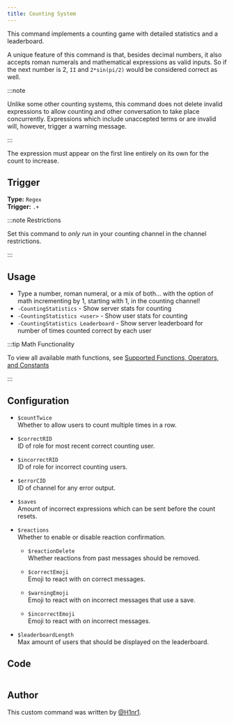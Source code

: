 ```yaml
---
title: Counting System
---
```


This command implements a counting game with detailed statistics and a leaderboard.

A unique feature of this command is that, besides decimal numbers, it also accepts roman numerals and mathematical expressions as valid inputs. So if the next number is 2, `II` and `2*sin(pi/2)` would be considered correct as well.

:::note

Unlike some other counting systems, this command does not delete invalid expressions to allow counting and other conversation to take place concurrently. Expressions which include unaccepted terms or are invalid will, however, trigger a warning message.

:::

The expression must appear on the first line entirely on its own for the count to increase.

## Trigger

**Type:** `Regex`<br />
**Trigger:** `.+`

:::note Restrictions

Set this command to _only run_ in your counting channel in the channel restrictions.

:::

## Usage

- Type a number, roman numeral, or a mix of both... with the option of math incrementing by 1, starting with 1, in the counting channel!
- `-CountingStatistics` - Show server stats for counting
- `-CountingStatistics <user>` - Show user stats for counting
- `-CountingStatistics Leaderboard` - Show server leaderboard for number of times counted correct by each user

:::tip Math Functionality

To view all available math functions, see [Supported Functions, Operators, and Constants](https://github.com/ei14/calc#supported-functions-operators-and-constants)

:::

## Configuration

- `$countTwice`<br />
  Whether to allow users to count multiple times in a row.

- `$correctRID`<br />
  ID of role for most recent correct counting user.

- `$incorrectRID`<br />
  ID of role for incorrect counting users.

- `$errorCID`<br />
  ID of channel for any error output.

- `$saves`<br />
  Amount of incorrect expressions which can be sent before the count resets.

- `$reactions`<br />
  Whether to enable or disable reaction confirmation.

  - `$reactionDelete`<br />
    Whether reactions from past messages should be removed.

  - `$correctEmoji`<br />
    Emoji to react with on correct messages.

  - `$warningEmoji`<br />
    Emoji to react with on incorrect messages that use a save.

  - `$incorrectEmoji`<br />
    Emoji to react with on incorrect messages.

- `$leaderboardLength`<br />
  Max amount of users that should be displayed on the leaderboard.

## Code

```gotmpl file=../../../src/fun/counting_v2.go.tmpl

```

## Author

This custom command was written by [@H1nr1](https://github.com/H1nr1).
